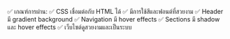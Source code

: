 ✅ เกณฑ์การผ่าน:
✅ CSS เชื่อมต่อกับ HTML ได้
✅ มีการใช้สีและฟอนต์ที่สวยงาม
✅ Header มี gradient background
✅ Navigation มี hover effects
✅ Sections มี shadow และ hover effects
✅ เว็บไซต์ดูสวยงามและเป็นระบบ